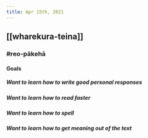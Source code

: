 ```yaml
---
title: Apr 15th, 2021
---
```


## [[wharekura-teina]]
### #reo-pākehā
#### Goals
##### Want to learn how to write good personal responses
##### Want to learn how to read faster
##### Want to learn how to spell
##### Want to learn how to get meaning out of the text
